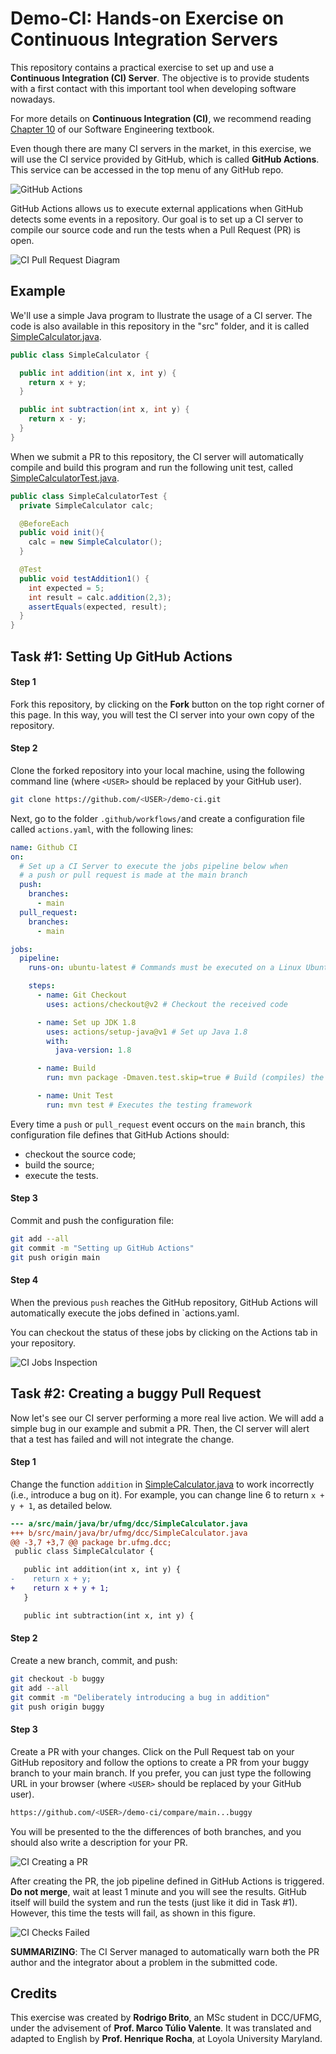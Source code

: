 # Demo-CI: Hands-on Exercise on Continuous Integration Servers

This repository contains a practical exercise to set up and use a **Continuous Integration (CI) Server**. The objective is to provide students with a first contact with this important tool when developing software nowadays.

For more details on **Continuous Integration (CI)**, we recommend reading [Chapter 10](https://softengbook.org/) of our Software Engineering textbook.

Even though there are many CI servers in the market, in this exercise, we will use the CI service provided by GitHub, which is called **GitHub Actions**. This service can be accessed in the top menu of any GitHub repo.

![GitHub Actions](./images/ci-github-actions.png)

GitHub Actions allows us to execute external applications when GitHub detects some events in a repository. Our goal is to set up a CI server to compile our source code and run the tests when a Pull Request (PR) is open.

![CI Pull Request Diagram](./images/ci-pull-request-diagram.png)

## Example

We'll use a simple Java program to llustrate the usage of a CI server. The code is also available in this repository in the "src" folder, and it is called [SimpleCalculator.java](./src/main/java/br/ufmg/dcc/SimpleCalculator.java).

```java
public class SimpleCalculator {

  public int addition(int x, int y) {
    return x + y;
  }

  public int subtraction(int x, int y) {
    return x - y;
  }
}
```
When we submit a PR to this repository, the CI server will automatically compile and build this program and run the following unit test, called [SimpleCalculatorTest.java](./src/test/java/br/ufmg/dcc/SimpleCalculatorTest.java).

```java
public class SimpleCalculatorTest {
  private SimpleCalculator calc;

  @BeforeEach
  public void init(){
    calc = new SimpleCalculator();
  }

  @Test
  public void testAddition1() {
    int expected = 5;
    int result = calc.addition(2,3);
    assertEquals(expected, result);
  }
}
```

## Task #1: Setting Up GitHub Actions

#### Step 1

Fork this repository, by clicking on the **Fork** button on the top right corner of this page. In this way, you will test the CI server into your own copy of the repository.

#### Step 2

Clone the forked repository into your local machine, using the following command line (where `<USER>` should be replaced by your GitHub user).

```bash
git clone https://github.com/<USER>/demo-ci.git
```

Next, go to the folder `.github/workflows/`and create a configuration file called `actions.yaml`, with the following lines:

```yaml
name: Github CI
on:
  # Set up a CI Server to execute the jobs pipeline below when 
  # a push or pull request is made at the main branch
  push:
    branches:
      - main
  pull_request:
    branches:
      - main

jobs:
  pipeline:
    runs-on: ubuntu-latest # Commands must be executed on a Linux Ubuntu OS

    steps:
      - name: Git Checkout
        uses: actions/checkout@v2 # Checkout the received code 

      - name: Set up JDK 1.8
        uses: actions/setup-java@v1 # Set up Java 1.8
        with:
          java-version: 1.8

      - name: Build
        run: mvn package -Dmaven.test.skip=true # Build (compiles) the source code

      - name: Unit Test
        run: mvn test # Executes the testing framework 
```

Every time a `push` or `pull_request` event occurs on the `main` branch, this configuration file defines that GitHub Actions should:

- checkout the source code;
- build the source;
- execute the tests.

#### Step 3

Commit and push the configuration file:

```bash
git add --all
git commit -m "Setting up GitHub Actions"
git push origin main
```

#### Step 4

When the previous `push` reaches the GitHub repository, GitHub Actions will automatically execute the jobs defined in `actions.yaml.

You can checkout the status of these jobs by clicking on the Actions tab in your repository.

![CI Jobs Inspection](./images/ci-setup-github-actions.png)


## Task #2: Creating a buggy Pull Request

Now let's see our CI server performing a more real live action. We will add a simple bug in our example and submit a PR. Then, the CI server will alert that a test has failed and will not integrate the change.

#### Step 1

Change the function `addition` in [SimpleCalculator.java](./src/main/java/br/ufmg/dcc/SimpleCalculator.java) to work incorrectly (i.e., introduce a bug on it). For example, you can change line 6 to return `x + y + 1`, as detailed below.

```diff
--- a/src/main/java/br/ufmg/dcc/SimpleCalculator.java
+++ b/src/main/java/br/ufmg/dcc/SimpleCalculator.java
@@ -3,7 +3,7 @@ package br.ufmg.dcc;
 public class SimpleCalculator {

   public int addition(int x, int y) {
-    return x + y;
+    return x + y + 1;
   }

   public int subtraction(int x, int y) {
```

#### Step 2

Create a new branch, commit, and push:

```bash
git checkout -b buggy
git add --all
git commit -m "Deliberately introducing a bug in addition"
git push origin buggy
```

#### Step 3

Create a PR with your changes. Click on the Pull Request tab on your GitHub repository and follow the options to create a PR from your buggy branch to your main branch. If you prefer, you can just type the following URL in your browser (where `<USER>` should be replaced by your GitHub user).

```bash
https://github.com/<USER>/demo-ci/compare/main...buggy
```  

You will be presented to the the differences of both branches, and  you should also write a description for your PR.

![CI Creating a PR](./images/ci-creating-pull-request.png)

After creating the PR, the job pipeline defined in GitHub Actions is triggered. **Do not merge**, wait at least 1 minute and you will see the results. GitHub itself will build the system and run the tests (just like it did in Task #1). However, this time the tests will fail, as shown in this figure.

![CI Checks Failed](./images/ci-checks-failed.png)

**SUMMARIZING**: The CI Server managed to automatically warn both the PR author and the integrator about a problem in the submitted code.

## Credits

This exercise was created by **Rodrigo Brito**, an MSc student in DCC/UFMG, under the advisement of **Prof. Marco Túlio Valente**. It was translated and adapted to English by **Prof. Henrique Rocha**, at Loyola University Maryland. 
